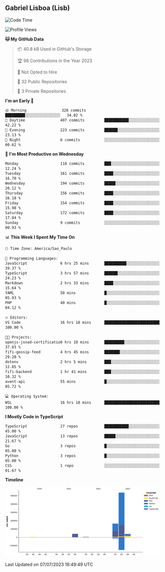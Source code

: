 ## Gabriel Lisboa (Lisb)

<!--START_SECTION:waka-->
![Code Time](http://img.shields.io/badge/Code%20Time-72%20hrs%2012%20mins-blue)

![Profile Views](http://img.shields.io/badge/Profile%20Views-5-blue)

**🐱 My GitHub Data** 

> 📦 40.8 kB Used in GitHub's Storage 
 > 
> 🏆 98 Contributions in the Year 2023
 > 
> 🚫 Not Opted to Hire
 > 
> 📜 32 Public Repositories 
 > 
> 🔑 3 Private Repositories 
 > 
**I'm an Early 🐤** 

```text
🌞 Morning                328 commits         █████████░░░░░░░░░░░░░░░░   34.02 % 
🌆 Daytime                407 commits         ███████████░░░░░░░░░░░░░░   42.22 % 
🌃 Evening                223 commits         ██████░░░░░░░░░░░░░░░░░░░   23.13 % 
🌙 Night                  6 commits           ░░░░░░░░░░░░░░░░░░░░░░░░░   00.62 % 
```
📅 **I'm Most Productive on Wednesday** 

```text
Monday                   118 commits         ███░░░░░░░░░░░░░░░░░░░░░░   12.24 % 
Tuesday                  161 commits         ████░░░░░░░░░░░░░░░░░░░░░   16.70 % 
Wednesday                194 commits         █████░░░░░░░░░░░░░░░░░░░░   20.12 % 
Thursday                 156 commits         ████░░░░░░░░░░░░░░░░░░░░░   16.18 % 
Friday                   154 commits         ████░░░░░░░░░░░░░░░░░░░░░   15.98 % 
Saturday                 172 commits         ████░░░░░░░░░░░░░░░░░░░░░   17.84 % 
Sunday                   9 commits           ░░░░░░░░░░░░░░░░░░░░░░░░░   00.93 % 
```


📊 **This Week I Spent My Time On** 

```text
🕑︎ Time Zone: America/Sao_Paulo

💬 Programming Languages: 
JavaScript               6 hrs 25 mins       ██████████░░░░░░░░░░░░░░░   39.37 % 
TypeScript               3 hrs 57 mins       ██████░░░░░░░░░░░░░░░░░░░   24.23 % 
Markdown                 2 hrs 33 mins       ████░░░░░░░░░░░░░░░░░░░░░   15.64 % 
YAML                     58 mins             █░░░░░░░░░░░░░░░░░░░░░░░░   05.93 % 
PHP                      40 mins             █░░░░░░░░░░░░░░░░░░░░░░░░   04.12 % 

🔥 Editors: 
VS Code                  16 hrs 18 mins      █████████████████████████   100.00 % 

🐱‍💻 Projects: 
openjs-jsnad-certificatio6 hrs 10 mins       █████████░░░░░░░░░░░░░░░░   37.83 % 
fifi-gossip-feed         4 hrs 45 mins       ███████░░░░░░░░░░░░░░░░░░   29.20 % 
dotenv                   2 hrs 5 mins        ███░░░░░░░░░░░░░░░░░░░░░░   12.85 % 
fifi-backend             1 hr 41 mins        ███░░░░░░░░░░░░░░░░░░░░░░   10.32 % 
avent-api                55 mins             █░░░░░░░░░░░░░░░░░░░░░░░░   05.72 % 

💻 Operating System: 
WSL                      16 hrs 18 mins      █████████████████████████   100.00 % 
```

**I Mostly Code in TypeScript** 

```text
TypeScript               27 repos            ███████████░░░░░░░░░░░░░░   45.00 % 
JavaScript               13 repos            █████░░░░░░░░░░░░░░░░░░░░   21.67 % 
Go                       3 repos             █░░░░░░░░░░░░░░░░░░░░░░░░   05.00 % 
Python                   3 repos             █░░░░░░░░░░░░░░░░░░░░░░░░   05.00 % 
CSS                      1 repo              ░░░░░░░░░░░░░░░░░░░░░░░░░   01.67 % 
```



**Timeline**

![Lines of Code chart](https://raw.githubusercontent.com/tenlisboa/tenlisboa/main/assets/bar_graph.png)


 Last Updated on 07/07/2023 18:49:49 UTC
<!--END_SECTION:waka-->
